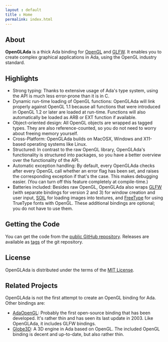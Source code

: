 ```yaml
---
layout : default
title : Home
permalink: index.html
---
```


## About

**OpenGLAda** is a thick Ada binding for [OpenGL][5] and [GLFW][4]. It enables
you to create complex graphical applications in Ada, using the OpenGL industry
standard.

## Highlights

 * Strong typing: Thanks to extensive usage of Ada's type system, using the API
   is much less error-prone than it is in C.
 * Dynamic run-time loading of OpenGL functions: OpenGLAda will link properly
   against OpenGL 1.1 because all functions that were introduced in OpenGL 1.2
   or later are loaded at run-time. Functions will also automatically be loaded
   as ARB or EXT function if available.
 * Object-oriented design: All OpenGL objects are wrapped as tagged types. They
   are also reference-counted, so you do not need to worry about freeing memory
   yourself.
 * Cross-Platform: OpenGLAda builds on MacOSX, Windows and X11-based operating
   systems like Linux.
 * Structured: In contrast to the raw OpenGL library, OpenGLAda's functionality
   is structured into packages, so you have a better overview over the
   functionality of the API.
 * Automatic exception handling: By default, every OpenGLAda checks after every
   OpenGL call whether an error flag has been set, and raises the corresponding
   exception if that's the case. This makes debugging easier. (You can turn off
   this feature completely at compile-time.)
 * Batteries included: Besides raw OpenGL, OpenGLAda also wraps [GLFW][4]
   (with separate bindings for version 2 and 3) for window creation and user
   input, [SOIL][6] for loading images into textures, and [FreeType][7] for
   using TrueType fonts with OpenGL. These additional bindings are optional; you
   do not have to use them.

## Getting the Code

You can get the code from the [public GitHub repository][1]. Releases are
available as [tags][2] of the git repository.

## License

OpenGLAda is distributed under the terms of the [MIT License][3].

## Related Projects

OpenGLAda is not the first attempt to create an OpenGL binding for Ada. Other
bindings are:

 * [AdaOpenGL](http://adaopengl.sourceforge.net/): Probably the first
   open-source binding that has been developed. It's rather thin and has seen
   its last update in 2003. Like OpenGLAda, it includes GLFW bindings.
 * [Globe3D](http://globe3d.sourceforge.net/): A 3D engine in Ada based on
   OpenGL. The included OpenGL binding is decent and up-to-date, but also rather
   thin.

 [1]: https://github.com/flyx/OpenGLAda
 [2]: https://github.com/flyx/OpenGLAda/tags
 [3]: http://www.opensource.org/licenses/MIT
 [4]: http://www.glfw.org
 [5]: http://www.opengl.org/
 [6]: http://www.lonesock.net/soil.html
 [7]: https://www.freetype.org/